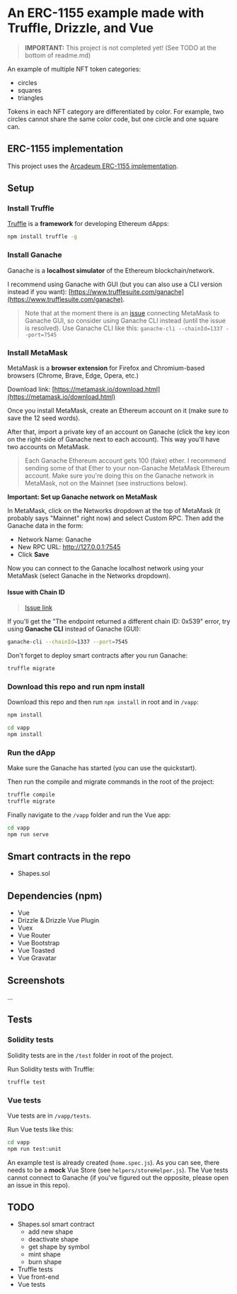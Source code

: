 # An ERC-1155 example made with Truffle, Drizzle, and Vue

> **IMPORTANT:** This project is not completed yet! (See TODO at the bottom of readme.md)

An example of multiple NFT token categories:

- circles
- squares
- triangles

Tokens in each NFT category are differentiated by color. For example, two circles cannot share the same color code, but one circle and one square can.

## ERC-1155 implementation

This project uses the [Arcadeum ERC-1155 implementation](https://github.com/arcadeum/multi-token-standard).

## Setup

### Install Truffle

[Truffle](https://www.trufflesuite.com/truffle) is a **framework** for developing Ethereum dApps:

```bash
npm install truffle -g
```

### Install Ganache

Ganache is a **localhost simulator** of the Ethereum blockchain/network. 

I recommend using Ganache with GUI (but you can also use a CLI version instead if you want): [https://www.trufflesuite.com/ganache](https://www.trufflesuite.com/ganache).

> Note that at the moment there is an [issue](https://github.com/MetaMask/metamask-extension/issues/9683) connecting MetaMask to Ganache GUI, so consider using Ganache CLI instead (until the issue is resolved). Use Ganache CLI like this: `ganache-cli --chainId=1337 --port=7545`

### Install MetaMask

MetaMask is a **browser extension** for Firefox and Chromium-based browsers (Chrome, Brave, Edge, Opera, etc.)

Download link: [https://metamask.io/download.html](https://metamask.io/download.html)

Once you install MetaMask, create an Ethereum account on it (make sure to save the 12 seed words). 

After that, import a private key of an account on Ganache (click the key icon on the right-side of Ganache next to each account). This way you'll have two accounts on MetaMask.

> Each Ganache Ethereum account gets 100 (fake) ether. I recommend sending some of that Ether to your non-Ganache MetaMask Ethereum account. Make sure you're doing this on the Ganache network in MetaMask, not on the Mainnet (see instructions below).

**Important: Set up Ganache network on MetaMask**

In MetaMask, click on the Networks dropdown at the top of MetaMask (it probably says "Mainnet" right now) and select Custom RPC. Then add the Ganache data in the form:

- Network Name: Ganache
- New RPC URL: http://127.0.0.1:7545
- Click **Save**

Now you can connect to the Ganache localhost network using your MetaMask (select Ganache in the Networks dropdown).

#### Issue with Chain ID

> [Issue link](https://github.com/MetaMask/metamask-extension/issues/9683)

If you'll get the "The endpoint returned a different chain ID: 0x539" error, try using **Ganache CLI** instead of Ganache (GUI):

```bash
ganache-cli --chainId=1337 --port=7545
```

Don't forget to deploy smart contracts after you run Ganache:

```bash
truffle migrate
```

### Download this repo and run npm install

Download this repo and then run `npm install` in root and in `/vapp`:

```bash
npm install

cd vapp
npm install
```

### Run the dApp

Make sure the Ganache has started (you can use the quickstart).

Then run the compile and migrate commands in the root of the project:

```bash
truffle compile
truffle migrate
```

Finally navigate to the `/vapp` folder and run the Vue app:

```bash
cd vapp
npm run serve
```

## Smart contracts in the repo

- Shapes.sol

## Dependencies (npm)

- Vue
- Drizzle & Drizzle Vue Plugin
- Vuex
- Vue Router
- Vue Bootstrap
- Vue Toasted
- Vue Gravatar

## Screenshots

...

## Tests

### Solidity tests

Solidity tests are in the `/test` folder in root of the project.

Run Solidity tests with Truffle:

```bash
truffle test
```

### Vue tests

Vue tests are in `/vapp/tests`.

Run Vue tests like this:

```bash
cd vapp
npm run test:unit
```

An example test is already created (`home.spec.js`). As you can see, there needs to be a **mock** Vue Store (see `helpers/storeHelper.js`). The Vue tests cannot connect to Ganache (if you've figured out the opposite, please open an issue in this repo).

## TODO

- Shapes.sol smart contract
  - add new shape
  - deactivate shape
  - get shape by symbol
  - mint shape
  - burn shape
- Truffle tests
- Vue front-end
- Vue tests
